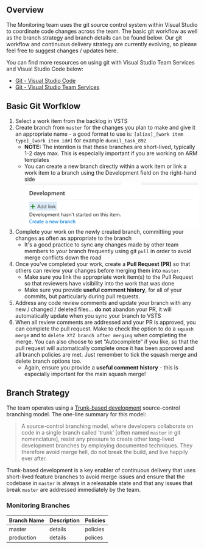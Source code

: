 ## Overview
The Monitoring team uses the git source control system within Visual Studio to coordinate code changes across the team.  The basic git workflow as well as the branch strategy and branch details can be found below.  Our git workflow and continuous delivery strategy are currently evolving, so please feel free to suggest changes / updates here. 

You can find more resources on using git with Visual Studio Team Services and Visual Studio Code below:
- [Git - Visual Studio Code](https://code.visualstudio.com/docs/editor/versioncontrol#_git-support)
- [Git - Visual Studio Team Services](https://docs.microsoft.com/en-us/vsts/git/tutorial/gitworkflow?view=vsts)

## Basic Git Worfklow
1. Select a work item from the backlog in VSTS
2. Create branch from `master` for the changes you plan to make and give it an appropriate name - a good format to use is: `[alias]_[work item type]_[work item id#]` for example `dunmil_task_892`
   - **NOTE:** The intention is that these branches are short-lived, typically 1-2 days max. This is especially important if you are working on ARM templates
   - You can create a new branch directly within a work item or link a work item to a branch using the Development field on the right-hand side
 ![image.png](.attachments/image-e2e2365f-0481-4f4e-8d16-a0e9268a6974.png)
3. Complete your work on the newly created branch, committing your changes as often as appropriate to the branch
   - It's a good practice to sync any changes made by other team members to your branch frequently using git `pull` in order to avoid merge conflicts down the road
4. Once you've completed your work, create a **Pull Request (PR)** so that others can review your changes before merging them into `master`.
   - Make sure you link the appropriate work item(s) to the Pull Request so that reviewers have visibility into the work that was done
   - Make sure you provide **useful comment history**, for all of your commits, but particularly during pull requests.
5. Address any code review comments and update your branch with any new / changed / deleted files… **do not** abandon your PR, it will automatically update when you sync your branch to VSTS
6. When all review comments are addressed and your PR is approved, you can complete the pull request. Make to check the option to do a `squash merge` and to `delete XYZ branch after merging` when completing the merge. You can also choose to set  “Autocomplete” if you like, so that the pull request will automatically complete once it has been approved and all branch policies are met. Just remember to tick the squash merge and delete branch options too.
   - Again, ensure you provide a **useful comment history** - this is especially important for the main squash merge!

## Branch Strategy

The team operates using a [Trunk-based development](https://trunkbaseddevelopment.com) source-control branching model.  The one-line summary for this model:
> A source-control branching model, where developers collaborate on code in a single branch called ‘trunk’ [often named `master` in git nomenclature], resist any pressure to create other long-lived development branches by employing documented techniques. They therefore avoid merge hell, do not break the build, and live happily ever after. 

Trunk-based development is a key enabler of continuous delivery that uses short-lived feature branches to avoid merge issues and ensure that the codebase in `master` is always in a releasable state and that any issues that break `master` are addressed immediately by the team.

### Monitoring Branches

| Branch Name | Description | Policies |
|---|---|---|
|master | details | policies|
|production | details| polices |

<!--- Hidden
## To do
- The workflow used for the project
- Branches reserved for specific purposes
- Clear expectation on who is responsible for resolving merge conflicts between the pull request and the base branch
- Indication of who should merge a pull request and when
- Indication of how to decide the base branch for a pull request
- Format requirements for commit messages and pull requests
- Code standards and best practices that must be followed for a pull request to be merged
- Code reviews / peers
-->

